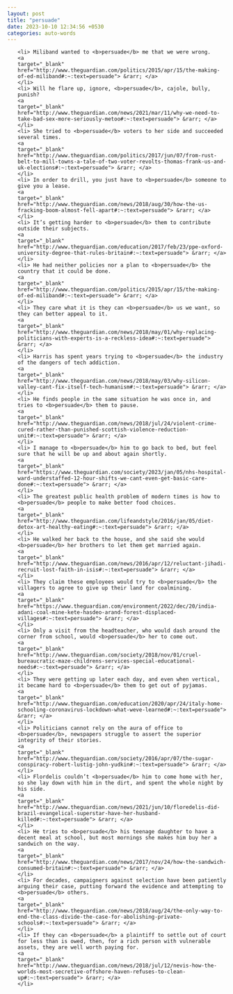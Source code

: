 ```yaml
---
layout: post
title: "persuade"
date: 2023-10-10 12:34:56 +0530
categories: auto-words
---
```

<ol>

    <li> Miliband wanted to <b>persuade</b> me that we were wrong.
    <a 
    target="_blank" 
    href="http://www.theguardian.com/politics/2015/apr/15/the-making-of-ed-miliband#:~:text=persuade"> &rarr; </a>
    </li>
    <li> Will he flare up, ignore, <b>persuade</b>, cajole, bully, punish?
    <a 
    target="_blank" 
    href="http://www.theguardian.com/news/2021/mar/11/why-we-need-to-take-bad-sex-more-seriously-metoo#:~:text=persuade"> &rarr; </a>
    </li>
    <li> She tried to <b>persuade</b> voters to her side and succeeded several times.
    <a 
    target="_blank" 
    href="http://www.theguardian.com/politics/2017/jun/07/from-rust-belt-to-mill-towns-a-tale-of-two-voter-revolts-thomas-frank-us-and-uk-elections#:~:text=persuade"> &rarr; </a>
    </li>
    <li> In order to drill, you just have to <b>persuade</b> someone to give you a lease.
    <a 
    target="_blank" 
    href="http://www.theguardian.com/news/2018/aug/30/how-the-us-fracking-boom-almost-fell-apart#:~:text=persuade"> &rarr; </a>
    </li>
    <li> It’s getting harder to <b>persuade</b> them to contribute outside their subjects.
    <a 
    target="_blank" 
    href="http://www.theguardian.com/education/2017/feb/23/ppe-oxford-university-degree-that-rules-britain#:~:text=persuade"> &rarr; </a>
    </li>
    <li> He had neither policies nor a plan to <b>persuade</b> the country that it could be done.
    <a 
    target="_blank" 
    href="http://www.theguardian.com/politics/2015/apr/15/the-making-of-ed-miliband#:~:text=persuade"> &rarr; </a>
    </li>
    <li> They care what it is they can <b>persuade</b> us we want, so they can better appeal to it.
    <a 
    target="_blank" 
    href="http://www.theguardian.com/news/2018/may/01/why-replacing-politicians-with-experts-is-a-reckless-idea#:~:text=persuade"> &rarr; </a>
    </li>
    <li> Harris has spent years trying to <b>persuade</b> the industry of the dangers of tech addiction.
    <a 
    target="_blank" 
    href="http://www.theguardian.com/news/2018/may/03/why-silicon-valley-cant-fix-itself-tech-humanism#:~:text=persuade"> &rarr; </a>
    </li>
    <li> He finds people in the same situation he was once in, and tries to <b>persuade</b> them to pause.
    <a 
    target="_blank" 
    href="http://www.theguardian.com/news/2018/jul/24/violent-crime-cured-rather-than-punished-scottish-violence-reduction-unit#:~:text=persuade"> &rarr; </a>
    </li>
    <li> I manage to <b>persuade</b> him to go back to bed, but feel sure that he will be up and about again shortly.
    <a 
    target="_blank" 
    href="https://www.theguardian.com/society/2023/jan/05/nhs-hospital-ward-understaffed-12-hour-shifts-we-cant-even-get-basic-care-done#:~:text=persuade"> &rarr; </a>
    </li>
    <li> The greatest public health problem of modern times is how to <b>persuade</b> people to make better food choices.
    <a 
    target="_blank" 
    href="http://www.theguardian.com/lifeandstyle/2016/jan/05/diet-detox-art-healthy-eating#:~:text=persuade"> &rarr; </a>
    </li>
    <li> He walked her back to the house, and she said she would <b>persuade</b> her brothers to let them get married again.
    <a 
    target="_blank" 
    href="http://www.theguardian.com/news/2016/apr/12/reluctant-jihadi-recruit-lost-faith-in-isis#:~:text=persuade"> &rarr; </a>
    </li>
    <li> They claim these employees would try to <b>persuade</b> the villagers to agree to give up their land for coalmining.
    <a 
    target="_blank" 
    href="https://www.theguardian.com/environment/2022/dec/20/india-adani-coal-mine-kete-hasdeo-arand-forest-displaced-villages#:~:text=persuade"> &rarr; </a>
    </li>
    <li> Only a visit from the headteacher, who would dash around the corner from school, would <b>persuade</b> her to come out.
    <a 
    target="_blank" 
    href="http://www.theguardian.com/society/2018/nov/01/cruel-bureaucratic-maze-childrens-services-special-educational-needs#:~:text=persuade"> &rarr; </a>
    </li>
    <li> They were getting up later each day, and even when vertical, it became hard to <b>persuade</b> them to get out of pyjamas.
    <a 
    target="_blank" 
    href="http://www.theguardian.com/education/2020/apr/24/italy-home-schooling-coronavirus-lockdown-what-weve-learned#:~:text=persuade"> &rarr; </a>
    </li>
    <li> Politicians cannot rely on the aura of office to <b>persuade</b>, newspapers struggle to assert the superior integrity of their stories.
    <a 
    target="_blank" 
    href="http://www.theguardian.com/society/2016/apr/07/the-sugar-conspiracy-robert-lustig-john-yudkin#:~:text=persuade"> &rarr; </a>
    </li>
    <li> Flordelis couldn’t <b>persuade</b> him to come home with her, so she lay down with him in the dirt, and spent the whole night by his side.
    <a 
    target="_blank" 
    href="http://www.theguardian.com/news/2021/jun/10/floredelis-did-brazil-evangelical-superstar-have-her-husband-killed#:~:text=persuade"> &rarr; </a>
    </li>
    <li> He tries to <b>persuade</b> his teenage daughter to have a decent meal at school, but most mornings she makes him buy her a sandwich on the way.
    <a 
    target="_blank" 
    href="http://www.theguardian.com/news/2017/nov/24/how-the-sandwich-consumed-britain#:~:text=persuade"> &rarr; </a>
    </li>
    <li> For decades, campaigners against selection have been patiently arguing their case, putting forward the evidence and attempting to <b>persuade</b> others.
    <a 
    target="_blank" 
    href="http://www.theguardian.com/news/2018/aug/24/the-only-way-to-end-the-class-divide-the-case-for-abolishing-private-schools#:~:text=persuade"> &rarr; </a>
    </li>
    <li> If they can <b>persuade</b> a plaintiff to settle out of court for less than is owed, then, for a rich person with vulnerable assets, they are well worth paying for.
    <a 
    target="_blank" 
    href="http://www.theguardian.com/news/2018/jul/12/nevis-how-the-worlds-most-secretive-offshore-haven-refuses-to-clean-up#:~:text=persuade"> &rarr; </a>
    </li>